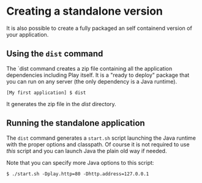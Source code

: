 # Creating a standalone version

It is also possible to create a fully packaged an self containend version of your application.

## Using the `dist` command

The `dist command creates a zip file containing  all the application dependencies including Play itself. It is a "ready to deploy" package that you can run on any server (the only dependency is a Java runtime).

```
[My first application] $ dist
```

It generates the zip file in the *dist* directory.

## Running the standalone application

The `dist` command generates a `start.sh` script launching the Java runtime with the proper options and classpath. Of course it is not required to use _this_ script and you can launch Java the plain old way if needed. 

Note that you can specify more Java options to this script:

```
$ ./start.sh -Dplay.http=80 -Dhttp.address=127.0.0.1
``` 